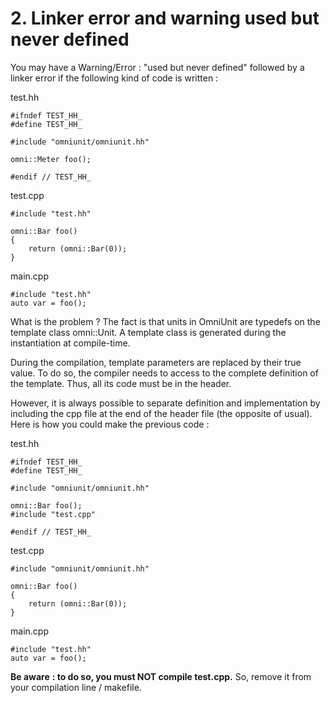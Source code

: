 # 2. Linker error and warning used but never defined #

You may have a Warning/Error : "used but never defined" followed by a linker error if the following kind of code is written :

test.hh

    #ifndef TEST_HH_
    #define TEST_HH_

    #include "omniunit/omniunit.hh"

    omni::Meter foo();

    #endif // TEST_HH_

test.cpp

    #include "test.hh"

    omni::Bar foo()
    {
        return (omni::Bar(0));
    }

main.cpp

    #include "test.hh"
    auto var = foo();

What is the problem ? The fact is that units in OmniUnit are typedefs on the template class omni::Unit. A template class is generated during the instantiation at compile-time.

During the compilation, template parameters are replaced by their true value. To do so, the compiler needs to access to the complete definition of the template. Thus, all its code must be in the header.

However, it is always possible to separate definition and implementation by including the cpp file at the end of the header file (the opposite of usual). Here is how you could make the previous code :

test.hh

    #ifndef TEST_HH_
    #define TEST_HH_

    #include "omniunit/omniunit.hh"

    omni::Bar foo();
    #include "test.cpp"

    #endif // TEST_HH_

test.cpp

    #include "omniunit/omniunit.hh"

    omni::Bar foo()
    {
        return (omni::Bar(0));
    }

main.cpp

    #include "test.hh"
    auto var = foo();

__Be aware__ **: to do so, you must NOT compile test.cpp.** So, remove it from your compilation line / makefile.